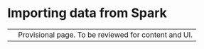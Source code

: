 <div>

<div>

# Importing data from Spark

</div>

<div>

<div>

<table>
<tbody><tr>
<td>
<i></i>
</td>
<td>
Provisional page. To be reviewed for content and UI.
</td>
</tr>
</tbody></table>

</div>

</div>

</div>
